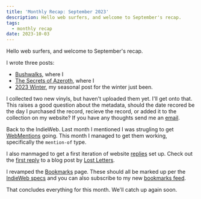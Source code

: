 ```yaml
---
title: 'Monthly Recap: September 2023'
description: Hello web surfers, and welcome to September's recap.
tags:
  - monthly recap
date: 2023-10-03
---
```


Hello web surfers, and welcome to September's recap. 

I wrote three posts:
- [Bushwalks](/posts/bushwalks/), where I  
- [The Secrets of Azeroth](/posts/the-secrets-of-azeroth/), where I 
- [2023 Winter](/posts/2023-winter/), my seasonal post for the winter just been.

I collected two new vinyls, but haven't uploaded them yet. I'll get onto that. This raises a good question about the metadata, should the date recored be the day I purchased the record, recieve the record, or added it to the collection on my website? If you have any thoughts send me an [email](mailto:flamed@flamedfury.com).

Back to the IndieWeb. Last month I mentioned I was strugling to get [WebMentions](https://indieweb.org/Webmention) going. This month I managed to get them working, specifically the `mention-of` type. 

I also manmaged to get a first iteration of website [replies](https://indieweb.org/reply) set up. Check out the [first reply](/notes/2023-09-27-1/) to a blog post by [Lost Letters](https://lostletters.neocities.org/).

I revamped the [Bookmarks](/bookmarks/) page. These should all be marked up per the [IndieWeb specs](https://indieweb.org/bookmark) and you can also subscribe to my new [bookmarks feed](/bookmarks-feed.xml).

That concludes everything for this month. We'll catch up again soon.